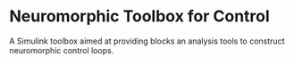 # Neuromorphic Toolbox for Control

A Simulink toolbox aimed at providing blocks an analysis tools to construct neuromorphic control loops.
